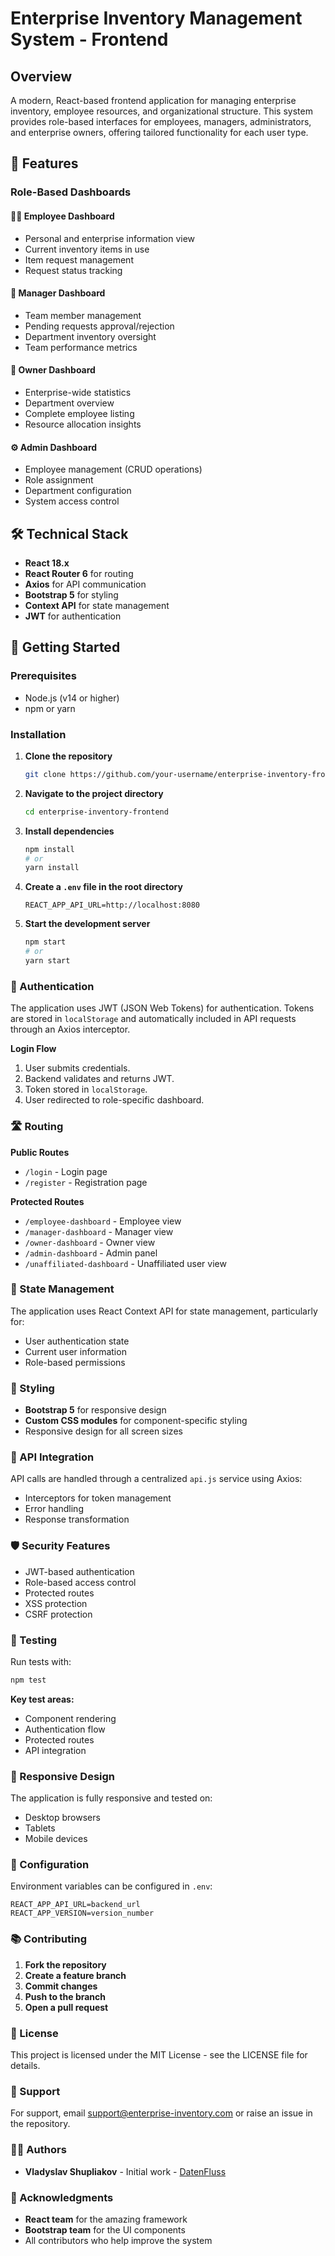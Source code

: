 # Enterprise Inventory Management System - Frontend

## Overview

A modern, React-based frontend application for managing enterprise inventory, employee resources, and organizational structure. This system provides role-based interfaces for employees, managers, administrators, and enterprise owners, offering tailored functionality for each user type.

## 🚀 Features

### Role-Based Dashboards

#### 🧑‍💼 Employee Dashboard
- Personal and enterprise information view
- Current inventory items in use
- Item request management
- Request status tracking

#### 👔 Manager Dashboard
- Team member management
- Pending requests approval/rejection
- Department inventory oversight
- Team performance metrics

#### 👑 Owner Dashboard
- Enterprise-wide statistics
- Department overview
- Complete employee listing
- Resource allocation insights

#### ⚙️ Admin Dashboard
- Employee management (CRUD operations)
- Role assignment
- Department configuration
- System access control

## 🛠 Technical Stack

- **React 18.x**
- **React Router 6** for routing
- **Axios** for API communication
- **Bootstrap 5** for styling
- **Context API** for state management
- **JWT** for authentication


## 🚀 Getting Started

### Prerequisites

- Node.js (v14 or higher)
- npm or yarn

### Installation

1. **Clone the repository**
   ```bash
   git clone https://github.com/your-username/enterprise-inventory-frontend.git
   ```

2. **Navigate to the project directory**
   ```bash
   cd enterprise-inventory-frontend
   ```

3. **Install dependencies**
   ```bash
   npm install
   # or
   yarn install
   ```

4. **Create a `.env` file in the root directory**
   ```env
   REACT_APP_API_URL=http://localhost:8080
   ```

5. **Start the development server**
   ```bash
   npm start
   # or
   yarn start
   ```

### 🔐 Authentication
The application uses JWT (JSON Web Tokens) for authentication. Tokens are stored in `localStorage` and automatically included in API requests through an Axios interceptor.

**Login Flow**
1. User submits credentials.
2. Backend validates and returns JWT.
3. Token stored in `localStorage`.
4. User redirected to role-specific dashboard.

### 🛣 Routing

**Public Routes**
- `/login` - Login page
- `/register` - Registration page

**Protected Routes**
- `/employee-dashboard` - Employee view
- `/manager-dashboard` - Manager view
- `/owner-dashboard` - Owner view
- `/admin-dashboard` - Admin panel
- `/unaffiliated-dashboard` - Unaffiliated user view

### 💼 State Management
The application uses React Context API for state management, particularly for:
- User authentication state
- Current user information
- Role-based permissions

### 🎨 Styling
- **Bootstrap 5** for responsive design
- **Custom CSS modules** for component-specific styling
- Responsive design for all screen sizes

### 🔄 API Integration
API calls are handled through a centralized `api.js` service using Axios:
- Interceptors for token management
- Error handling
- Response transformation

### 🛡 Security Features
- JWT-based authentication
- Role-based access control
- Protected routes
- XSS protection
- CSRF protection

### 🧪 Testing
Run tests with:
```bash
npm test
```

**Key test areas:**
- Component rendering
- Authentication flow
- Protected routes
- API integration

### 📱 Responsive Design
The application is fully responsive and tested on:
- Desktop browsers
- Tablets
- Mobile devices

### 🔧 Configuration
Environment variables can be configured in `.env`:
```env
REACT_APP_API_URL=backend_url
REACT_APP_VERSION=version_number
```

### 📚 Contributing
1. **Fork the repository**
2. **Create a feature branch**
3. **Commit changes**
4. **Push to the branch**
5. **Open a pull request**

### 📄 License
This project is licensed under the MIT License - see the LICENSE file for details.

### 🤝 Support
For support, email [support@enterprise-inventory.com](mailto:support@enterprise-inventory.com) or raise an issue in the repository.

### 🙋‍♂️ Authors
- **Vladyslav Shupliakov** - Initial work - [DatenFluss](https://github.com/DatenFluss)

### 🙌 Acknowledgments
- **React team** for the amazing framework
- **Bootstrap team** for the UI components
- All contributors who help improve the system

